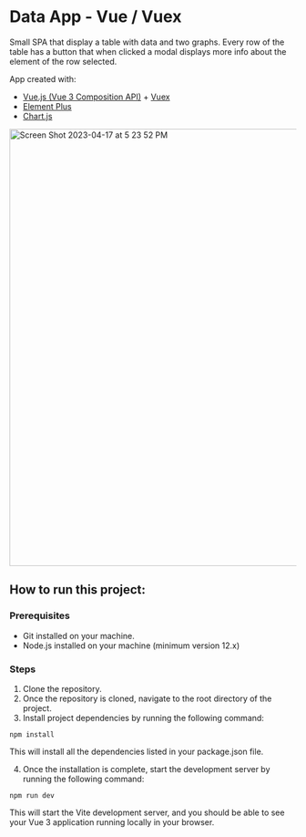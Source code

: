 # Data App - Vue / Vuex

Small SPA that display a table with data and two graphs. Every row of the table has a button that when clicked a modal displays more info about the element of the row selected.

App created with:

- [Vue.js (Vue 3 Composition API)](https://vuejs.org/guide/extras/composition-api-faq.html#what-is-composition-api) + [Vuex](https://vuex.vuejs.org/)
- [Element Plus](https://element-plus.org/en-US/)
- [Chart.js](https://www.chartjs.org/)

<img width="767" alt="Screen Shot 2023-04-17 at 5 23 52 PM" src="https://user-images.githubusercontent.com/94930294/233801346-16659587-d7c6-41ba-8d28-2ceb92136d51.png">


## How to run this project:

### Prerequisites

- Git installed on your machine.
- Node.js installed on your machine (minimum version 12.x)

### Steps

1. Clone the repository.
2. Once the repository is cloned, navigate to the root directory of the project.
3. Install project dependencies by running the following command:

```
npm install
```

This will install all the dependencies listed in your package.json file.

4. Once the installation is complete, start the development server by running the following command:

```
npm run dev
```

This will start the Vite development server, and you should be able to see your Vue 3 application running locally in your browser.
